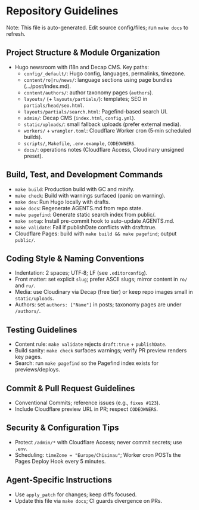 # Repository Guidelines

Note: This file is auto-generated. Edit source config/files; run `make docs` to refresh.

## Project Structure & Module Organization
- Hugo newsroom with i18n and Decap CMS. Key paths:
  - `config/_default/`: Hugo config, languages, permalinks, timezone.
  - `content/ro|ru/news/`: language sections using page bundles (…/post/index.md).
  - `content/authors/`: author taxonomy pages (`authors`).
  - `layouts/` (+ `layouts/partials/`): templates; SEO in `partials/head/seo.html`.
  - `layouts/partials/search.html`: Pagefind-based search UI.
  - `admin/`: Decap CMS (`index.html`, `config.yml`).
  - `static/uploads/`: small fallback uploads (prefer external media).
  - `workers/` + `wrangler.toml`: Cloudflare Worker cron (5‑min scheduled builds).
  - `scripts/`, `Makefile`, `.env.example`, `CODEOWNERS`.
  - `docs/`: operations notes (Cloudflare Access, Cloudinary unsigned preset).

## Build, Test, and Development Commands
- `make build`: Production build with GC and minify.
- `make check`: Build with warnings surfaced (panic on warning).
- `make dev`: Run Hugo locally with drafts.
- `make docs`: Regenerate AGENTS.md from repo state.
- `make pagefind`: Generate static search index from public/.
- `make setup`: Install pre-commit hook to auto-update AGENTS.md.
- `make validate`: Fail if publishDate conflicts with draft:true.
- Cloudflare Pages: build with `make build && make pagefind`; output `public/`.

## Coding Style & Naming Conventions
- Indentation: 2 spaces; UTF‑8; LF (see `.editorconfig`).
- Front matter: set explicit `slug`; prefer ASCII slugs; mirror content in `ro/` and `ru/`.
- Media: use Cloudinary via Decap (free tier) or keep repo images small in `static/uploads`.
- Authors: set `authors: ["Name"]` in posts; taxonomy pages are under `/authors/`.

## Testing Guidelines
- Content rule: `make validate` rejects `draft:true` + `publishDate`.
- Build sanity: `make check` surfaces warnings; verify PR preview renders key pages.
- Search: run `make pagefind` so the Pagefind index exists for previews/deploys.

## Commit & Pull Request Guidelines
- Conventional Commits; reference issues (e.g., `fixes #123`).
- Include Cloudflare preview URL in PR; respect `CODEOWNERS`.

## Security & Configuration Tips
- Protect `/admin/*` with Cloudflare Access; never commit secrets; use `.env`.
- Scheduling: `timeZone = "Europe/Chisinau"`; Worker cron POSTs the Pages Deploy Hook every 5 minutes.

## Agent-Specific Instructions
- Use `apply_patch` for changes; keep diffs focused.
- Update this file via `make docs`; CI guards divergence on PRs.
